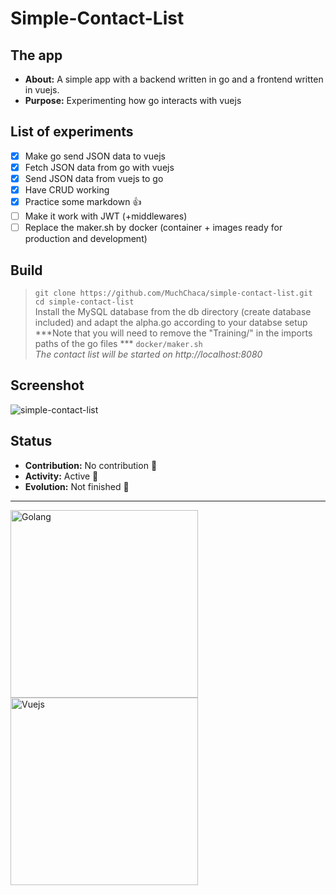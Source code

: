 # Simple-Contact-List
## The app
* **About:** A simple app with a backend written in go and a frontend written in vuejs.
* **Purpose:** Experimenting how go interacts with vuejs

## List of experiments
- [x] Make go send JSON data to vuejs
- [x] Fetch JSON data from go with vuejs
- [x] Send JSON data from vuejs to go
- [x] Have CRUD working
- [x] Practice some markdown :+1:
- [ ] Make it work with JWT (+middlewares)
- [ ] Replace the maker.sh by docker (container + images ready for production and development)

## Build
> ``git clone https://github.com/MuchChaca/simple-contact-list.git``  
> ``cd simple-contact-list``  
> Install the MySQL database from the db directory (create database included) and adapt the alpha.go according to your databse setup  
> ***Note that you will need to remove the "Training/" in the imports paths of the go files ***
> ``docker/maker.sh``  
> *The contact list will be started on http://localhost:8080*  

## Screenshot
![simple-contact-list](https://image.ibb.co/cbnhNb/simple_contact_list_screen.png)  

## Status
* **Contribution:** No contribution :no_entry_sign:  
* **Activity:** Active :large_blue_circle:  
* **Evolution:** Not finished :construction:  

-----------------------------

<img src="https://upload.wikimedia.org/wikipedia/commons/4/44/Gophercolor.jpg" alt="Golang" width="300px"/><img src="https://upload.wikimedia.org/wikipedia/commons/thumb/5/53/Vue.js_Logo.svg/1000px-Vue.js_Logo.svg.png" alt="Vuejs" width="300px"/>
